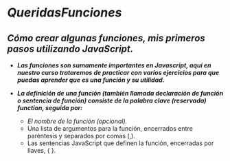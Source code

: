 # **_QueridasFunciones_**

## **_Cómo crear algunas funciones, mis primeros pasos utilizando JavaScript._**

- **_Las funciones son sumamente importantes en Javascript, aquí en nuestro curso trataremos de practicar con varios ejercicios para que puedas aprender que es una función y su utilidad._**

- **_La definición de una función (también llamada declaración de función o sentencia de función) consiste de la palabra clave (reservada)  function, seguida por:_**

  - _El nombre de la función (opcional)._
  - Una lista de argumentos para la función, encerrados entre paréntesis y separados por comas (,).
  - Las sentencias JavaScript que definen la función, encerradas por llaves, { }.
